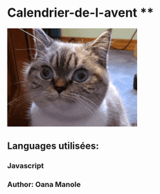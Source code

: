 # Calendrier-de-l-avent **
![](./img/giphycat.gif)

## Languages utilisées:
### Javascript

### Author: Oana Manole



